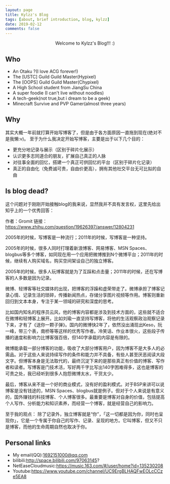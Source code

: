 ```yaml
---
layout: page
title: Kylzz's Blog
tags: [about, brief introduction, blog, kylzz]
date: 2019-02-12
comments: false
---
```

    
<center> Welcome to Kylzz's Blog!!! :)</center>

## Who
* An Otaku ?(I love ACG forever!)
* The [USTC] Guild Guild Master(Hypixel)
* The [OOPS] Guild Guild Master(Chypixel)
* A High School student from JiangSu China
* A super foodie (I can't live without noodles)
* A tech-geek(not true,but i dream to be a geek)
* Minecraft Survive and PVP Gamer(almost three years)

## Why
其实大概一年前就打算开始写博客了，但是由于各方面原因一直拖到现在(绝对不是我懒:v)。
至于为什么我决定开始写博客，主要是出于以下几个目的：
* 更充分地记录与展示（区别于碎片化展示）
* 认识更多志同道合的朋友，扩展自己真正的人脉
* 对往事全面的回忆，搭建一个真正可供回忆的平台（区别于碎片化记录）
* 真正的自由化（免费诚可贵，自由价更高），拥有其他社交平台无可比拟的自由

## Is blog dead?
这个问题对于刚刚开始接触blog的我来说，显然我并不具有发言权，这里先给出知乎上的一个优秀回答：

作者：Gromit
链接：https://www.zhihu.com/question/19626397/answer/12804231

2005年的时候，写博客是一种流行；2011年的时候，写博客是一种坚持。

2005年的时候，很多人同时打理着新浪博客、网易博客、MSN Spaces、blogbus等多个博客，如同现在用一个应用把微博推到N个微博平台；2011年的时候，继续有人购买域名，购买空间架设自己的独立博客。

2005年的时候，很多人玩博客就是为了互踩和点击量；2011年的时候，还在写博客的人多数是因为记录。

微博、轻博客等社交媒体的出现，把博客的浮躁和虚荣带走了。微博承担了博客记录心情、记录生活的琐碎，传播新闻热点，存储分享图片视频等作用。博客则重新回归到文本本身，专注于某一领域的研究和深度的思考。

比如国内知名的程序员云风，他的博客内容都是涉及到技术方面的，这些就不适合在微博和轻博客上展开。比如刘瑜一直坚持写博客，将他的生活观察政治观察记录下来，才有了《送你一颗子弹》。国内的微博快2年了，依然没出涌现出Keso，阮一峰，带三个表，南桥等等这样的优秀写作者。冷笑话、作业本很火，这些段子传播的速度和影响力比博客强百倍，但140字承载的内容是有限的。

微博能承载一部分博客的功能，吸收了大部分博客用户，因为博客不是大多人的必需品。对于这些人来说持续写作的条件和能力并不具备，有些人甚至厌恶阅读大段文字。但博客本身是无法取代的，最终沉淀下来的是那些真正有价值的博客、写作者和读者。写博客是门技术活，写好两千字比写出140字困难得多，这也是博客的可贵之处，我已经听到很多人抱怨微博太水，干货太少。

最后，博客从来不是一个好的商业模式，没有好的盈利模式。对于BSP来讲可以说博客是没有钱途的，MSN Spaces、blogbus就是例子。但对于个人来说是有意义的，国外赚钱的科技博客、个人博客很多。最重要是博客对自身的价值，包括提高个人写作、分析能力和知识素养，而经营一个博客，就是经营自己的影响力。

至于我的观点：
除了记录外，独立博客就是“你”，「这一切都是因为你，同时也呈现你」，它是一个专属于你自己的写作、记录、呈现的地方。它叫博客，但又不只是博客，而他的生命周期自然也取决于你。

## Personal links
* My email(QQ):1692151000@qq.com
* bilibili:http://space.bilibili.com/97063145?
* NetEaseCloudmusic:https://music.163.com/#/user/home?id=135230208
* Youtube:https://www.youtube.com/channel/UC9ErgBLHAQFwEOLcCCze5EA8
